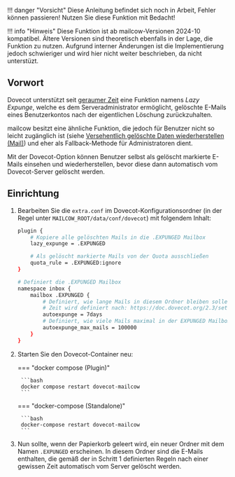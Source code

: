 !!! danger "Vorsicht"
    Diese Anleitung befindet sich noch in Arbeit, Fehler können passieren! Nutzen Sie diese Funktion mit Bedacht!

!!! info "Hinweis"
    Diese Funktion ist ab mailcow-Versionen 2024-10 kompatibel. Ältere Versionen sind theoretisch ebenfalls in der Lage, die Funktion zu nutzen. Aufgrund interner Änderungen ist die Implementierung jedoch schwieriger und wird hier nicht weiter beschrieben, da nicht unterstüzt.

## Vorwort
Dovecot unterstützt seit [geraumer Zeit](https://doc.dovecot.org/2.3/configuration_manual/lazy_expunge_plugin/) eine Funktion namens *Lazy Expunge*, welche es dem Serveradministrator ermöglicht, gelöschte E-Mails eines Benutzerkontos nach der eigentlichen Löschung zurückzuhalten.

mailcow besitzt eine ähnliche Funktion, die jedoch für Benutzer nicht so leicht zugänglich ist (siehe [Versehentlich gelöschte Daten wiederherstellen (Mail)](../../backup_restore/b_n_r-accidental_deletion.de.md#mail)) und eher als Fallback-Methode für Administratoren dient.

Mit der Dovecot-Option können Benutzer selbst als gelöscht markierte E-Mails einsehen und wiederherstellen, bevor diese dann automatisch vom Dovecot-Server gelöscht werden.

## Einrichtung

1. Bearbeiten Sie die `extra.conf` im Dovecot-Konfigurationsordner (in der Regel unter `MAILCOW_ROOT/data/conf/dovecot`) mit folgendem Inhalt:
    ```bash
    plugin {
        # Kopiere alle gelöschten Mails in die .EXPUNGED Mailbox
        lazy_expunge = .EXPUNGED

        # Als gelöscht markierte Mails von der Quota ausschließen
        quota_rule = .EXPUNGED:ignore
    }

    # Definiert die .EXPUNGED Mailbox
    namespace inbox {
        mailbox .EXPUNGED {
            # Definiert, wie lange Mails in diesem Ordner bleiben sollen, bevor sie gelöscht werden. 
            # Zeit wird definiert nach: https://doc.dovecot.org/2.3/settings/types/#time
            autoexpunge = 7days
            # Definiert, wie viele Mails maximal in der EXPUNGED Mailbox gehalten werden sollen, bevor diese geleert wird
            autoexpunge_max_mails = 100000
        }
    }
    ```

2. Starten Sie den Dovecot-Container neu:

    === "docker compose (Plugin)"

        ```bash
        docker compose restart dovecot-mailcow
        ```

    === "docker-compose (Standalone)"

        ```bash
        docker-compose restart dovecot-mailcow
        ```

3. Nun sollte, wenn der Papierkorb geleert wird, ein neuer Ordner mit dem Namen `.EXPUNGED` erscheinen. In diesem Ordner sind die E-Mails enthalten, die gemäß der in Schritt 1 definierten Regeln nach einer gewissen Zeit automatisch vom Server gelöscht werden.